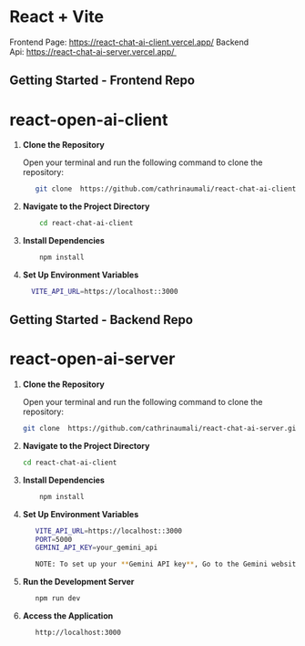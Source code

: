 # React + Vite

Frontend Page: https://react-chat-ai-client.vercel.app/
Backend Api: https://react-chat-ai-server.vercel.app/ 

## Getting Started - Frontend Repo
# react-open-ai-client

1. **Clone the Repository**

   Open your terminal and run the following command to clone the repository:

   ```bash
      git clone  https://github.com/cathrinaumali/react-chat-ai-client.git
   
2. **Navigate to the Project Directory**
   ```bash
       cd react-chat-ai-client
   
3. **Install Dependencies**
   ```bash
       npm install
5. **Set Up Environment Variables**
     ```bash
       VITE_API_URL=https://localhost::3000


## Getting Started - Backend Repo
# react-open-ai-server
 

1. **Clone the Repository**

   Open your terminal and run the following command to clone the repository:

   ```bash
   git clone  https://github.com/cathrinaumali/react-chat-ai-server.git
   
2. **Navigate to the Project Directory**
     ```bash
    cd react-chat-ai-client

3. **Install Dependencies**

     ```bash
         npm install   
  
5. **Set Up Environment Variables**
   ```bash
      VITE_API_URL=https://localhost::3000
      PORT=5000
      GEMINI_API_KEY=your_gemini_api
   
      NOTE: To set up your **Gemini API key**, Go to the Gemini website and create an account. 

6. **Run the Development Server**
   ```bash
      npm run dev

7. **Access the Application**
   ```bash
      http://localhost:3000
         

